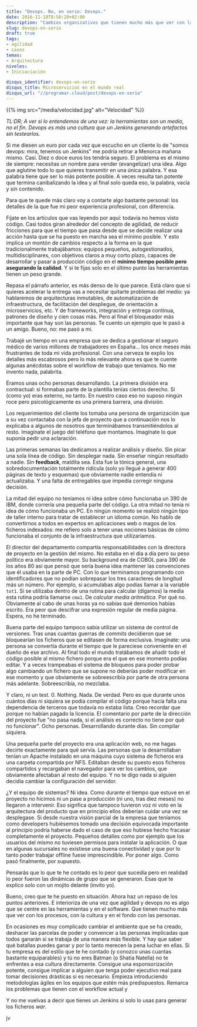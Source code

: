 ```yaml
---
title: "Devops. No, en serio: Devops."
date: 2016-11-18T8:50:20+02:00
description: "Cambios organizativos que tienen mucho más que ver con las personas que con la tecnología."
slug: devops-en-serio
draft: true
tags:
- agilidad
- casos
temas:
- Arquitectura
niveles:
- Iniciaciación

disqus_identifier: devops-en-serio
disqus_title: Microservicios en el mundo real
disqus_url: "//programar.cloud/post/devops-en-serio"
---
```


{{% img src="/media/velocidad.jpg" alt="Velocidad" %}}

*TL:DR; A ver si lo entendemos de una vez: la herramientas son un medio, no el fin. Devops es más una cultura que un Jenkins generando artefactos sin testearlos.*

Si me diesen un euro por cada vez que escucho en un cliente lo de "somos devops: mira, tenemos un Jenkins" me podría retirar a Menorca mañana mismo. Casi. Diez o doce euros los tendría seguro. El problema es el mismo de siempre: necesitas un nombre para vender (evangelizar) una idea. Algo que aglutine todo lo que quieres transmitir en una única palabra. Y esa palabra tiene que ser lo más potente posible. A veces resulta tan potente que termina canibalizando la idea y al final solo queda eso, la palabra, vacía y sin contenido.

Para que te quede más claro voy a contarte algo bastante personal: los detalles de la que fue mi peor experiencia profesional, con diferencia.<!--more-->

Fíjate en los artículos que vas leyendo por aquí: todavía no hemos visto código. Casi todos giran alrededor del concepto de agilidad, de reducir fricciones para que el tiempo que pasa desde que se decide realizar una acción hasta que se ha puesto en marcha sea el mínimo posible. Y esto implica un montón de cambios respecto a la forma en la que tradicionalmente trabajábamos: equipos pequeños, autogestionados, multidisciplinares, con objetivos claros a muy corto plazo, capaces de desarrollar y pasar a producción código en el **mínimo tiempo posible pero asegurando la calidad**. Y si te fijas solo en el último punto las herramientas tienen un peso grande.

Repasa el párrafo anterior, es más denso de lo que parece. Está claro que si quieres acelerar la entrega vas a necesitar quitarte problemas del medio: ya hablaremos de arquitecturas inmutables, de automatización de infraestructura, de facilitación del despliegue, de orientación a microservicios, etc. Y de frameworks, integración y entrega continua, patrones de diseño y cien cosas más. Pero al final el bloqueador más importante que hay son las personas. Te cuento un ejemplo que le pasó a un amigo. Bueno, no: me pasó a mi.

Trabajé un tiempo en una empresa que se dedica a gestionar el seguro médico de varios millones de trabajadores en España... los once meses más frustrantes de toda mi vida profesional. Con una cerveza te explio los detalles más escabrosos pero lo más relevante ahora es que te cuente algunas anécdotas sobre el workflow de trabajo que teníamos. No me invento nada, palabrita.

Éramos unas ocho personas desarrollando. La primera división era contractual: si formabas parte de la plantilla tenías ciertos derecho. Si (como yo) eras externo, no tanto. En nuestro caso eso no suposo ningún roce pero psicológicamente es una primera barrera, una división. 

Los requerimientos del cliente los tomaba una persona de organización que a su vez contactaba con la jefa de proyecto que a continuación nos lo explicaba a algunos de nosotros que terminábamos transmitiéndolos al resto. Imagínate el juego del teléfono que montamos. Imagínate lo que suponía pedir una aclaración.

Las primeras semanas las dedicamos a realizar análisis y diseño. Sin picar una sola línea de código. Sin desplegar nada. Sin enseñar ningún resultado a nadie. Sin **feedback**, maldita sea. Esta fue la tónica general, una sobredocumentación totalmente ridícula (solo yo llegué a generar 400 páginas de texto y esquemas) que obviamente nadie entendía ni actualizaba. Y una falta de entregables que impedía corregir ninguna decisión.

La mitad del equipo no teníamos ni idea sobre cómo funcionaba un 390 de IBM, donde correría una pequeña parte del código. La otra mitad no tenía ni idea de cómo funcionaba un PC. En ningún momento se realizó ningún tipo de taller interno para tratar de establecer un idioma común. No hablo de convertirnos a todos en expertos en aplicaciones web o magos de los ficheros indexados: me refiero solo a tener unas nociones básicas de cómo funcionaba el conjunto de la infraestructura que utilizaríamos.

El director del departamento compartía responsabilidades con la directora de proyecto en la gestión del mismo. No estaba en el día a día pero su peso político era obviamente mayor. Su background era de COBOL para 390 de los años 80 así que pensó que sería buena idea mantener las convenciones que él usaba en la parte de PC. Con lo que terminamos programando con identificadores que no podían sobrepasar los tres caracteres de longitud más un número. Por ejemplo, si acumulabas algo podías llamar a la variable ```tot1```. Si se utilizaba dentro de una rutina para calcular (digamos) la media esta rutina podría llamarse ```cma1```. De *calcular media aritmética*. Por qué no. Obviamente al cabo de unas horas ya no sabías qué demonios habías escrito. Era peor que descifrar una expresión regular de media página. Espera, no he terminado.

Buena parte del equipo tampoco sabía utilizar un sistema de control de versiones. Tras unas cuantas guerras de *commits* decidieron que se bloquearían los ficheros que se editasen de forma exclusiva. Imagínate: una persona se convertía durante el tiempo que le pareciese conveniente en el dueño de ese archivo. Al final todo el mundo tratábamos de añadir todo el código posible al mismo fichero porque era el que en ese momento podías editar. Y a veces trampeabas el sistema de bloqueos para poder probar algo cambiando un fichero que se supone no deberías poder modificar en ese momento y que obviamente se sobreescribía por parte de otra persona más adelante. Sobreescribía, no mezclaba.

Y claro, ni un test. 0. Nothing. Nada. De verdad. Pero es que durante unos cuántos días ni siquiera se podía compilar el código porque hacía falta una dependencia de terceros que todavía no estaba lista. Creo recordar que porque no habían pagado la licencia. El comentario por parte de la dirección del proyecto fue "no pasa nada, si el análisis es correcto no tiene por qué no funcionar".  Ocho personas. Desarrollando durante días. Sin compilar siquiera.

Una pequeña parte del proyecto era una aplicación web, no me hagas decirte exactamente para qué servía. Las personas que la desarrollaban tenían un Apache instalado en una máquina cuyo sistema de ficheros era una carpeta compartida por NFS. Editaban desde su puesto esos ficheros compartidos y recargaban el navegador para ver los cambios, que obviamente afectaban al resto del equipo. Y no te digo nada si alguien decidía cambiar la configuración del servidor. 

¿Y el equipo de sistemas? Ni idea. Como durante el tiempo que estuve en el proyecto no hicimos ni un pase a producción (ni uno, tras diez meses) no llegaron a intervenir. Eso signfica que tampoco tuvieron voz ni voto en la arquitectura del producto que en principio ellos deberían cuidar una vez se desplegase. Si desde nuestra visión parcial de la empresa que teníamos como developers hubiésemos tomado una decisión equivocada importante al principio podría haberse dado el caso de que eso hubiese hecho fracasar completamente el proyecto. Pequeños detalles como por ejemplo que los usuarios del mismo no tuviesen permisos para instalar la aplicación. O que en algunas sucursales no existiese una buena conectividad y que por lo tanto poder trabajar offline fuese imprescindible. Por poner algo. Como pasó finalmente, por supuesto.

Pensarás que lo que te he contado es lo peor que sucedía pero en realidad lo peor fueron las dinámicas de grupo que se generaron. Esas que te explico solo con un mojito delante (invito yo). 

Bueno, creo que te he puesto en situación. Ahora haz un repaso de los puntos anteriores. E interioriza de una vez que agilidad y devops no es algo que se centre en las herramientas y en el software. Que tienen mucho más que ver con los procesos, con la cultura y en el fondo con las personas. 

En ocasiones es muy complicado cambiar el ambiente que se ha creado, deshacer las parcelas de poder y convencer a las personas implicadas que todos ganarán si se trabaja de una manera más flexible. Y hay que saber qué batallas puedes ganar y por lo tanto merecen la pena luchar en ellas. Si tu empresa es del estilo que te he contado (y conozco unas cuantas bastante equiparables) y tú no eres Batman (o Shatia Natella) no te enfrentes a esa cultura directamente. Consigue una esponsorización potente, consigue implicar a alguien que tenga poder ejecutivo real para tomar decisiones drásticas si es necesario. Empieza introduciendo metodologías ágiles en los equipos que estén más predispuestos. Remarca los problemas que tienen con el workflow actual y 

Y  no me vuelvas a decir que tienes un Jenkins si solo lo usas para generar los ficheros *war*. 

jv













